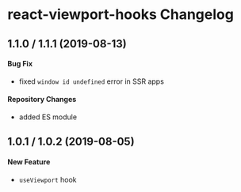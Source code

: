 # react-viewport-hooks Changelog

## 1.1.0 / 1.1.1 (2019-08-13)
#### Bug Fix
- fixed `window id undefined` error in SSR apps

#### Repository Changes
- added ES module

## 1.0.1 / 1.0.2 (2019-08-05)
#### New Feature
- `useViewport` hook
